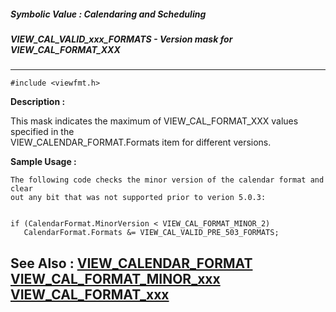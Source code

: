 ##### Symbolic Value : Calendaring and Scheduling
##### VIEW_CAL_VALID_xxx_FORMATS - Version mask for VIEW_CAL_FORMAT_XXX
---
```
#include <viewfmt.h>
```
**Description :**

This mask indicates the maximum of VIEW_CAL_FORMAT_XXX values specified in the  
VIEW_CALENDAR_FORMAT.Formats item for different versions.

**Sample Usage :**
```
The following code checks the minor version of the calendar format and clear 
out any bit that was not supported prior to verion 5.0.3:


if (CalendarFormat.MinorVersion < VIEW_CAL_FORMAT_MINOR_2)
   CalendarFormat.Formats &= VIEW_CAL_VALID_PRE_503_FORMATS;

```
**See Also :**
[VIEW_CALENDAR_FORMAT](/reference/Data/VIEW_CALENDAR_FORMAT)
[VIEW_CAL_FORMAT_MINOR_xxx](/reference/Symb/VIEW_CAL_FORMAT_MINOR_xxx)
[VIEW_CAL_FORMAT_xxx](/reference/Symb/VIEW_CAL_FORMAT_xxx)
---
